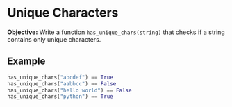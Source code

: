 # Unique Characters

**Objective:** Write a function `has_unique_chars(string)` that checks if a string contains only unique characters.

## Example

```python
has_unique_chars("abcdef") == True
has_unique_chars("aabbcc") == False
has_unique_chars("hello world") == False
has_unique_chars("python") == True
```